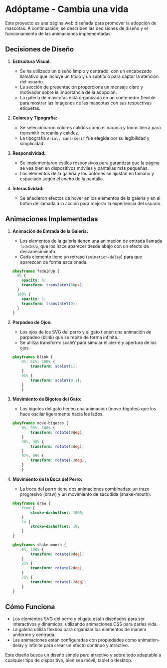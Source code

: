# Adóptame - Cambia una vida

Este proyecto es una página web diseñada para promover la adopción de mascotas. A continuación, se describen las decisiones de diseño y el funcionamiento de las animaciones implementadas.

## Decisiones de Diseño

1. **Estructura Visual:**
   - Se ha utilizado un diseño limpio y centrado, con un encabezado llamativo que incluye un título y un subtítulo para captar la atención del usuario.
   - La sección de presentación proporciona un mensaje claro y motivador sobre la importancia de la adopción.
   - La galería de mascotas está organizada en un contenedor flexible para mostrar las imágenes de las mascotas con sus respectivas etiquetas.

2. **Colores y Tipografía:**
   - Se seleccionaron colores cálidos como el naranja y tonos tierra para transmitir cercanía y calidez.
   - La tipografía `Arial, sans-serif` fue elegida por su legibilidad y simplicidad.

3. **Responsividad:**
   - Se implementaron estilos responsivos para garantizar que la página se vea bien en dispositivos móviles y pantallas más pequeñas.
   - Los elementos de la galería y los botones se ajustan en tamaño y espaciado según el ancho de la pantalla.

4. **Interactividad:**
   - Se añadieron efectos de hover en los elementos de la galería y en el botón de llamada a la acción para mejorar la experiencia del usuario.

## Animaciones Implementadas

1. **Animación de Entrada de la Galería:**
   - Los elementos de la galería tienen una animación de entrada llamada `fadeInUp`, que los hace aparecer desde abajo con un efecto de desvanecimiento.
   - Cada elemento tiene un retraso (`animation-delay`) para que aparezcan de forma escalonada.

   ```css
   @keyframes fadeInUp {
     0% {
       opacity: 0;
       transform: translateY(50px);
     }
     100% {
       opacity: 1;
       transform: translateY(0);
     }
   }
    ```

2. **Parpadeo de Ojos:**
    - Los ojos de los SVG del perro y el gato tienen una animación de parpadeo (blink) que se repite de forma infinita.
    - Se utiliza transform: scaleY para simular el cierre y apertura de los ojos.

    ```css
    @keyframes blink {
        0%, 92%, 100% {
            transform: scaleY(1);
        }
        95% {
            transform: scaleY(0.1);
        }
        }
    ```

3. **Movimiento de Bigotes del Gato:**

    - Los bigotes del gato tienen una animación (move-bigotes) que los hace oscilar ligeramente hacia los lados.

    ```css
    @keyframes move-bigotes {
        0%, 95%, 100% {
            transform: rotate(0deg);
        }
        96%, 98% {
            transform: rotate(3deg);
        }
        97%, 99% {
            transform: rotate(-3deg);
        }
        }
    ```

4. **Movimiento de la Boca del Perro:**

    - La boca del perro tiene dos animaciones combinadas: un trazo progresivo (draw) y un movimiento de sacudida (shake-mouth).
    ```css
    @keyframes draw {
        from {
            stroke-dashoffset: 1000;
        }
        to {
            stroke-dashoffset: 10;
        }
    }

    @keyframes shake-mouth {
        0%, 100% {
            transform: rotate(0deg);
        }
        25% {
            transform: rotate(2deg);
        }
        75% {
            transform: rotate(-2deg);
        }
    }
    ```

## Cómo Funciona
- Los elementos SVG del perro y el gato están diseñados para ser interactivos y dinámicos, utilizando animaciones CSS para darles vida.
- La galería utiliza flexbox para organizar los elementos de manera uniforme y centrada.
- Las animaciones están configuradas con propiedades como animation-delay y infinite para crear un efecto continuo y atractivo.

Este diseño busca un diseño simple pero atractivo y sobre todo adaptable a cualquier tipo de dispositivo, bien sea móvil, tablet o desktop.